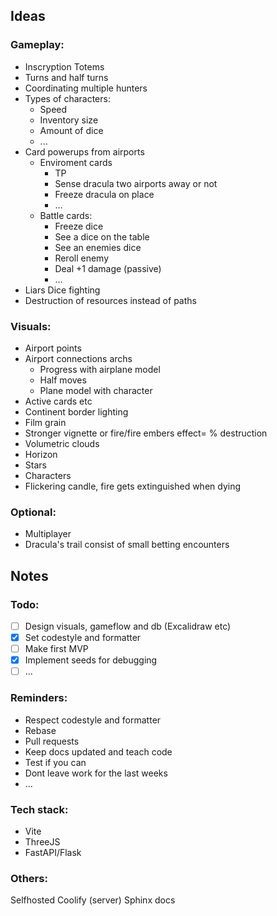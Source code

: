 ## Ideas

### Gameplay:

- Inscryption Totems
- Turns and half turns
- Coordinating multiple hunters
- Types of characters:
  - Speed
  - Inventory size
  - Amount of dice
  - ...
- Card powerups from airports
  - Enviroment cards
    - TP
    - Sense dracula two airports away or not
    - Freeze dracula on place
    - ...
  - Battle cards:
    - Freeze dice
    - See a dice on the table
    - See an enemies dice
    - Reroll enemy
    - Deal +1 damage (passive)
    - ...
- Liars Dice fighting
- Destruction of resources instead of paths

### Visuals:

- Airport points
- Airport connections archs
  - Progress with airplane model
  - Half moves
  - Plane model with character
- Active cards etc
- Continent border lighting
- Film grain
- Stronger vignette or fire/fire embers effect= % destruction
- Volumetric clouds
- Horizon
- Stars
- Characters
- Flickering candle, fire gets extinguished when dying

### Optional:

- Multiplayer
- Dracula's trail consist of small betting encounters

## Notes

### Todo:

- [ ] Design visuals, gameflow and db (Excalidraw etc)
- [x] Set codestyle and formatter
- [ ] Make first MVP
- [x] Implement seeds for debugging
- [ ] ...

### Reminders:

- Respect codestyle and formatter
- Rebase
- Pull requests
- Keep docs updated and teach code
- Test if you can
- Dont leave work for the last weeks
- ...

### Tech stack:

- Vite
- ThreeJS
- FastAPI/Flask

### Others:

Selfhosted Coolify (server)
Sphinx docs
